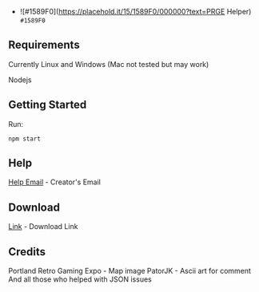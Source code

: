 
- ![#1589F0](https://placehold.it/15/1589F0/000000?text=PRGE Helper) `#1589F0`
## Requirements
  Currently Linux and Windows (Mac not tested but may work)

  Nodejs

## Getting Started
 Run:
  ```
npm start
  ```
## Help
  [Help Email](mailto:evanac21@gmail.com) - Creator's Email

## Download
 [Link](https://drive.google.com/open?id=1DA0nVEqxxPmYqN-7TkidT88iN61xZw4L) - Download Link

## Credits
  Portland Retro Gaming Expo - Map image
  PatorJK - Ascii art for comment
  And all those who helped with JSON issues
